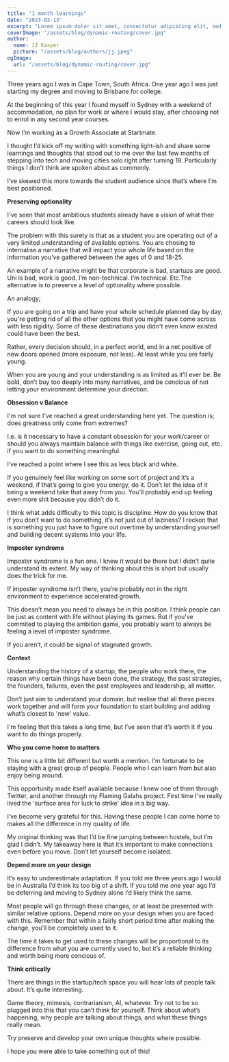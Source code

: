 ```yaml
---
title: "1 month learnings"
date: "2023-03-13"
excerpt: "Lorem ipsum dolor sit amet, consectetur adipiscing elit, sed do eiusmod tempor incididunt ut labore et dolore magna aliqua. Praesent elementum facilisis leo vel fringilla est ullamcorper eget. At imperdiet dui accumsan sit amet nulla facilities morbi tempus."
coverImage: "/assets/blog/dynamic-routing/cover.jpg"
author:
  name: JJ Kasper
  picture: "/assets/blog/authors/jj.jpeg"
ogImage:
  url: "/assets/blog/dynamic-routing/cover.jpg"
---
```


Three years ago I was in Cape Town, South Africa. One year ago I was just starting my degree and moving to Brisbane for college.

At the beginning of this year I found myself in Sydney with a weekend of accommodation, no plan for work or where I would stay, after choosing not to enrol in any second year courses.

Now I’m working as a Growth Associate at Startmate.

I thought I’d kick off my writing with something light-ish and share some learnings and thoughts that stood out to me over the last few months of stepping into tech and moving cities solo right after turning 19. Particularly things I don’t think are spoken about as commonly.

I’ve skewed this more towards the student audience since that’s where I’m best positioned.

**Preserving optionality**

I've seen that most ambitious students already have a vision of what their careers should look like.

The problem with this surety is that as a student you are operating out of a very limited understanding of available options. You are chosing to internalise a narrative that will impact your whole life based on the information you’ve gathered between the ages of 0 and 18-25.

An example of a narrative might be that corporate is bad, startups are good. Uni is bad, work is good. I’m non-technical. I’m technical. Etc.The alternative is to preserve a level of optionality where possible.

An analogy;

If you are going on a trip and have your whole schedule planned day by day, you're getting rid of all the other options that you might have come across with less rigidity. Some of these destinations you didn't even know existed could have been the best.

Rather, every decision should, in a perfect world, end in a net positive of new doors opened (more exposure, not less). At least while you are fairly young.

When you are young and your understanding is as limited as it’ll ever be. Be bold, don’t buy too deeply into many narratives, and be concious of not letting your environment determine your direction.

**Obsession v Balance**

I'm not sure I've reached a great understanding here yet. The question is; does greatness only come from extremes?

I.e. is it necessary to have a constant obsession for your work/career or should you always maintain balance with things like exercise, going out, etc. if you want to do something meaningful.

I’ve reached a point where I see this as less black and white.

If you genuinely feel like working on some sort of project and it’s a weekend, if that’s going to give you energy, do it. Don’t let the idea of it being a weekend take that away from you. You’ll probably end up feeling even more shit because you didn’t do it.

I think what adds difficulty to this topic is discipline. How do you know that if you don’t want to do something, it’s not just out of laziness? I reckon that is something you just have to figure out overtime by understanding yourself and building decent systems into your life.

**Imposter syndrome**

Imposter syndrome is a fun one. I knew it would be there but I didn't quite understand its extent. My way of thinking about this is short but usually does the trick for me.

If imposter syndrome isn’t there, you’re probably not in the right environment to experience accelerated growth.

This doesn’t mean you need to always be in this position. I think people can be just as content with life without playing its games. But if you've commited to playing the ambition game, you probably want to always be feeling a level of imposter syndrome.

If you aren’t, it could be signal of stagnated growth.

**Context**

Understanding the history of a startup, the people who work there, the reason why certain things have been done, the strategy, the past strategies, the founders, failures, even the past employees and leadership, all matter.

Don’t just aim to understand your domain, but realise that all these pieces work together and will form your foundation to start building and adding what’s closest to 'new' value.

I'm feeling that this takes a long time, but I’ve seen that it’s worth it if you want to do things properly.

**Who you come home to matters**

This one is a little bit different but worth a mention. I’m fortunate to be staying with a great group of people. People who I can learn from but also enjoy being around.

This opportunity made itself available because I knew one of them through Twitter, and another through my Flaming Galahs project. First time I've really lived the 'surface area for luck to strike' idea in a big way.

I’ve become very grateful for this. Having these people I can come home to makes all the difference in my quality of life.

My original thinking was that I’d be fine jumping between hostels, but I’m glad I didn’t. My takeaway here is that it’s important to make connections even before you move. Don’t let yourself become isolated.

**Depend more on your design**

It’s easy to underestimate adaptation. If you told me three years ago I would be in Australia I’d think its too big of a shift. If you told me one year ago I’d be deferring and moving to Sydney alone I’d likely think the same.

Most people will go through these changes, or at least be presented with similar relative options. Depend more on your design when you are faced with this. Remember that within a fairly short period time after making the change, you’ll be completely used to it.

The time it takes to get used to these changes will be proportional to its difference from what you are currently used to, but it’s a reliable thinking and worth being more concious of.

**Think critically**

There are things in the startup/tech space you will hear lots of people talk about. It’s quite interesting.

Game theory, mimesis, contrarianism, AI, whatever. Try not to be so plugged into this that you can’t think for yourself. Think about what’s happening, why people are talking about things, and what these things really mean.

Try preserve and develop your own unique thoughts where possible.

I hope you were able to take something out of this!
